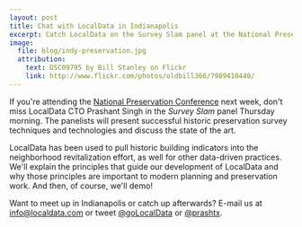 ```yaml
---
layout: post
title: Chat with LocalData in Indianapolis
excerpt: Catch LocalData on the Survey Slam panel at the National Preservation Conference in Indianapolis.
image:
  file: blog/indy-preservation.jpg
  attribution:
    text: DSC09795 by Bill Stanley on Flickr
    link: http://www.flickr.com/photos/oldbill366/7989410440/
---
```

If you're attending the [National Preservation Conference](http://www.preservationnation.org/resources/training/npc/) next week, don't miss LocalData CTO Prashant Singh in the *Survey Slam* panel Thursday morning. The panelists will present successful historic preservation survey techniques and technologies and discuss the state of the art.

LocalData has been used to pull historic building indicators into the neighborhood revitalization effort, as well for other data-driven practices. We'll explain the principles that guide our development of LocalData and why those principles are important to modern planning and preservation work. And then, of course, we'll demo!

Want to meet up in Indianapolis or catch up afterwards? E-mail us at [info@localdata.com](mailto:info@localdata.com) or tweet [@goLocalData](https://twitter.com/goLocalData) or [@prashtx](https://twitter.com/prashtx).
